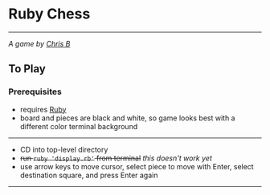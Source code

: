 # Ruby Chess
***
*A game by [Chris B](http://www.motomorphosis-ind.com)*
## To Play
### Prerequisites
* requires [Ruby](https://www.ruby-lang.org/en/downloads/)
* board and pieces are black and white, so game looks best with a different color terminal background
***
* CD into top-level directory
* ~~run `ruby 'display.rb'` from terminal~~ *this doesn't work yet*
* use arrow keys to move cursor, select piece to move with Enter, select destination square, and press Enter again
***
